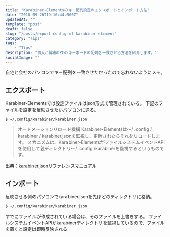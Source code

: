 ```yaml
---
title: "Karabiner-Elementsのキー配列設定のエクスポートとインポート方法"
date: "2018-09-26T19:10:44.000Z"
updatedAt: ""
template: "post"
draft: false
slug: "/posts/export-config-of-karabiner-element"
category: "Tips"
tags:
    - "Tips"
description: "個人と職場のPCのキーボードの配列を一致させる方法を紹介します。"
socialImage: ""
---
```


自宅と会社のパソコンでキー配列を一致させたかったので忘れないようにメモ。

## エクスポート
Karabiner-Elementsでは設定ファイルはjson形式で管理されている。
下記のファイルを設定を反映させたいパソコンに送る。

```
$ ~/.config/karabiner/karabiner.json
```

> オートメーションリロード機構
Karabiner-Elementsは〜/ .config / karabiner / karabiner.jsonを監視し、更新されたらそれをリロードします。
> メカニズムは、Karabiner-ElementsがファイルシステムイベントAPIを使用して親ディレクトリ〜/ .config /karabinerを監視するというものです。

出典：[karabiner.jsonリファレンスマニュアル](https://pqrs.org/osx/karabiner/json.html)

## インポート
反映させる側のパソコンでkarabiner.jsonを先ほどのディレクトリに格納。

```
$ ~/.config/karabiner/karabiner.json
```

すでにファイルが作成されている場合は、そのファイルを上書きする。
ファイルシステムイベントAPIがkarabinerディレクトリを監視しているので、ファイルを置くと設定は即時反映される
